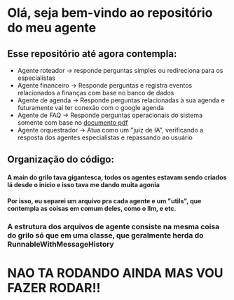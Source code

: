 # Olá, seja bem-vindo ao repositório do meu agente
## Esse repositório até agora contempla:
 - Agente roteador -> responde perguntas simples ou redireciona para os especialistas
 - Agente financeiro -> Responde perguntas e registra eventos relacionados a finanças com base no banco de dados
 - Agente de agenda -> Responde perguntas relacionadas à sua agenda e futuramente vai ter conexão com o google agenda
 - Agente de FAQ -> Responde perguntas operacionais do sistema somente com base no [documento pdf](faq_tools.pdf)
 - Agente orquestrador -> Atua como um "juiz de IA", verificando a resposta dos agentes especialistas e repassando ao usuário

## Organização do código:
#### A main do grilo tava gigantesca, todos os agentes estavam sendo criados lá desde o início e isso tava me dando muita agonia
#### Por isso, eu separei um arquivo pra cada agente e um "utils", que contempla as coisas em comum deles, como o llm, e etc.
### A estrutura dos arquivos de agente consiste na mesma coisa do grilo só que em uma classe, que geralmente herda do RunnableWithMessageHistory

# NAO TA RODANDO AINDA MAS VOU FAZER RODAR!!